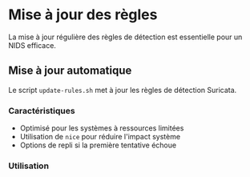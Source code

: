 # Mise à jour des règles

La mise à jour régulière des règles de détection est essentielle pour un NIDS efficace.

## Mise à jour automatique

Le script `update-rules.sh` met à jour les règles de détection Suricata.

### Caractéristiques

- Optimisé pour les systèmes à ressources limitées
- Utilisation de `nice` pour réduire l'impact système
- Options de repli si la première tentative échoue

### Utilisation

